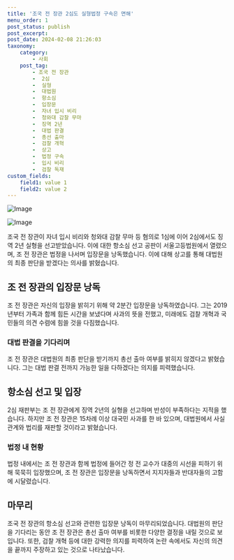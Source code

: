 ```yaml
---
title: '조국 전 장관 2심도 실형법정 구속은 면해'
menu_order: 1
post_status: publish
post_excerpt: 
post_date: 2024-02-08 21:26:03
taxonomy:
    category:
        - 사회
    post_tag:
        - 조국 전 장관
        -  2심
        -  실형
        -  대법원
        -  항소심
        -  입장문
        -  자녀 입시 비리
        -  청와대 감찰 무마
        -  징역 2년
        -  대법 판결
        -  총선 출마
        -  검찰 개혁
        -  상고
        -  법정 구속
        -  입시 비리
        -  검찰 독재
custom_fields:
    field1: value 1
    field2: value 2
---
```


![Image](https://imgnews.pstatic.net/image/001/2024/02/08/PYH2024020813310001301_P4_20240208170620504.jpg?type=w647)

![Image](https://imgnews.pstatic.net/image/001/2024/02/08/PYH2024020814520001300_P4_20240208170620508.jpg?type=w647)

조국 전 장관이 자녀 입시 비리와 청와대 감찰 무마 등 혐의로 1심에 이어 2심에서도 징역 2년 실형을 선고받았습니다. 이에 대한 항소심 선고 공판이 서울고등법원에서 열렸으며, 조 전 장관은 법정을 나서며 입장문을 낭독했습니다. 이에 대해 상고를 통해 대법원의 최종 판단을 받겠다는 의사를 밝혔습니다.
## 조 전 장관의 입장문 낭독
조 전 장관은 자신의 입장을 밝히기 위해 약 2분간 입장문을 낭독하였습니다. 그는 2019년부터 가족과 함께 힘든 시간을 보냈다며 사과의 뜻을 전했고, 미래에도 검찰 개혁과 국민들의 의견 수렴에 힘쓸 것을 다짐했습니다.
### 대법 판결을 기다리며
조 전 장관은 대법원의 최종 판단을 받기까지 총선 출마 여부를 밝히지 않겠다고 밝혔습니다. 그는 대법 판결 전까지 가능한 일을 다하겠다는 의지를 피력했습니다.
## 항소심 선고 및 입장
2심 재판부는 조 전 장관에게 징역 2년의 실형을 선고하며 반성이 부족하다는 지적을 했습니다. 하지만 조 전 장관은 15차례 이상 대국민 사과를 한 바 있으며, 대법원에서 사실관계와 법리를 재판할 것이라고 밝혔습니다.
### 법정 내 현황
법정 내에서는 조 전 장관과 함께 법정에 들어간 정 전 교수가 대중의 시선을 피하기 위해 묵묵히 입장했으며, 조 전 장관은 입장문을 낭독하면서 지지자들과 반대자들의 고함에 시달렸습니다.
## 마무리
조국 전 장관의 항소심 선고와 관련한 입장문 낭독이 마무리되었습니다. 대법원의 판단을 기다리는 동안 조 전 장관은 총선 출마 여부를 비롯한 다양한 결정을 내릴 것으로 보입니다. 또한, 검찰 개혁 등에 대한 강력한 의지를 피력하여 논란 속에서도 자신의 의견을 끝까지 주장하고 있는 것으로 나타났습니다.
